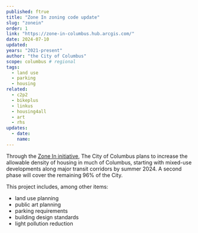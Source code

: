 ```yaml
---
published: ftrue
title: "Zone In zoning code update"
slug: "zonein"
order: 1
link: "https://zone-in-columbus.hub.arcgis.com/"
date: 2024-07-10
updated:
years: "2021-present"
author: "the City of Columbus"
scope: columbus # regional
tags:
  - land use
  - parking
  - housing
related:
  - c2p2
  - bikeplus
  - linkus
  - housing4all
  - art
  - rhs
updates:
  - date: 
    name: 
---
```


Through the [Zone In initiative](https://zone-in-columbus.hub.arcgis.com/), The City of Columbus plans to increase the allowable density of housing in much of Columbus, starting with mixed-use developments along major transit corridors by summer 2024. A second phase will cover the remaining 96% of the City.

This project includes, among other items:

- land use planning
- public art planning
- parking requirements
- building design standards
- light pollution reduction